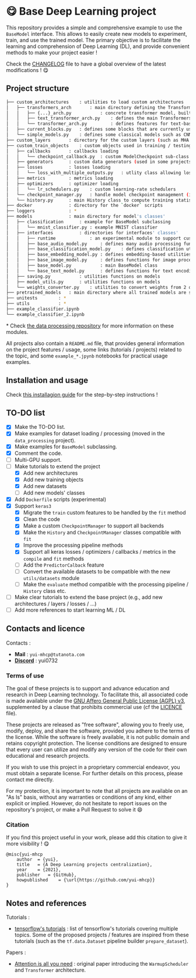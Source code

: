 # :yum: Base Deep Learning project

This repository provides a simple and comprehensive example to use the `BaseModel` interface. This allows to easily create new models to experiment, train, and use the trained model. The primary objective is to facilitate the learning and comprehension of Deep Learning (DL), and provide convenient methods to make your project easier !

Check the [CHANGELOG](https://github.com/yui-mhcp/yui-mhcp/blob/main/CHANGELOG.md) file to have a global overview of the latest modifications ! :yum:

## Project structure

```bash
├── custom_architectures    : utilities to load custom architectures
│   ├── transformers_arch       : main directory defining the Transformers architectures
│   │   ├── {...}_arch.py           : concrete transformer model, built upon the generic transformer blocks
│   │   ├── text_transformer_arch.py    : defines the main Transformers blocks
│   │   └── transformer_arch.py         : defines features for text-based Transformers
│   ├── current_blocks.py   : defines some blocks that are currently used (e.g., Conv + BN + ReLU)
│   └── simple_models.py    : defines some classical models such as CNN / RNN / MLP and siamese
├── custom_layers       : directory for the custom layers (such as MHA / custom activations)
├── custom_train_objects    : custom objects used in training / testing
│   ├── callbacks       : callbacks loading
│   │   └── checkpoint_callback.py  : custom ModelCheckpoint sub-class working with the `CheckpointManager`
│   ├── generators      : custom data generators (used in some projects)
│   ├── losses          : losses loading
│   │   └── loss_with_multiple_outputs.py   : utlity class allowing losses to output additional metrics
│   ├── metrics         : metrics loading
│   ├── optimizers      : optimizer loading
│   │   └── lr_schedulers.py    : custom learning-rate schedulers
│   └── checkpoint_manager.py   : handle model checkpoint management (inspired from `tf.train.CheckpointManager`)
│   └── history.py      : main History class to compute training statistics / track config
├── docker              : directory for the `docker` scripts
├── loggers             : *
├── models              : main directory for model's classes'
│   ├── classification      : example for BaseModel subclassing
│   │   └── mnist_classifier.py : example MNIST classifier
│   ├── interfaces          : directories for interfaces' classes'
│   │   ├── runtime             : an experimental module to support custom inference runtimes
│   │   ├── base_audio_model.py     : defines many audio processing functions
│   │   ├── base_classification_model.py    : defines classification utilities
│   │   ├── base_embedding_model.py : defines embedding-based utilities
│   │   ├── base_image_model.py     : defines functions for image processing
│   │   ├── base_model.py           : main BaseModel class
│   │   └── base_text_model.py      : defines functions for text encoding / decoding / processing
│   ├── saving.py           : utilities functions on models
│   ├── model_utils.py      : utilities functions on models
│   └── weights_converter.py    : utilities to convert weights from 2 different models
├── pretrained_models   : main directory where all trained models are saved
├── unitests        : *
├── utils           : *
├── example_classifier.ipynb
└── example_classifier_2.ipynb
```

\* Check [the data processing repository](https://github.com/yui-mhcp/data_processing) for more information on these modules. 

All projects also contain a `README.md` file, that provides general information on the project features / usage, some links (tutorials / projects) related to the topic, and some `example_*.jpynb` notebooks for practical usage examples. 

## Installation and usage

Check [this installagion guide](https://github.com/yui-mhcp/yui-mhcp/blob/main/INSTALLATION.md) for the step-by-step instructions !

## TO-DO list

- [x] Make the TO-DO list.
- [x] Make examples for dataset loading / processing (moved in the `data_processing` project).
- [x] Make examples for `BaseModel` subclassing.
- [x] Comment the code.
- [ ] Multi-GPU support.
- [ ] Make tutorials to extend the project
    - [x] Add new architectures
    - [x] Add new training objects
    - [x] Add new datasets
    - [ ] Add new models' classes
- [x] Add `Dockerfile` scripts (experimental)
- [x] Support `keras3`
    - [x] Migrate the `train` custom features to be handled by the `fit` method
    - [x] Clean the code
    - [x] Make a custom `CheckpointManager` to support all backends
    - [x] Make the `History` and `CheckpointManager` classes compatible with `fit`
    - [x] Improve the processing pipeline methods
    - [x] Support all keras losses / optimizers / callbacks / metrics in the `compile` and `fit` methods
    - [ ] Add the `PredictorCalback` feature
    - [ ] Convert the available datasets to be compatible with the new `utils/datasets` module
    - [ ] Make the `evaluate` method compatible with the processing pipeline / `History` class etc.
- [ ] Make clear tutorials to extend the base project (e.g., add new architectures / layers / losses / ...)
- [ ] Add more references to start learning ML / DL

## Contacts and licence

Contacts :
- **Mail** : `yui-mhcp@tutanota.com`
- **[Discord](https://discord.com)** : yui0732

### Terms of use

The goal of these projects is to support and advance education and research in Deep Learning technology. To facilitate this, all associated code is made available under the [GNU Affero General Public License (AGPL) v3](AGPLv3.licence), supplemented by a clause that prohibits commercial use (cf the [LICENCE](LICENCE) file).

These projects are released as "free software", allowing you to freely use, modify, deploy, and share the software, provided you adhere to the terms of the license. While the software is freely available, it is not public domain and retains copyright protection. The license conditions are designed to ensure that every user can utilize and modify any version of the code for their own educational and research projects.

If you wish to use this project in a proprietary commercial endeavor, you must obtain a separate license. For further details on this process, please contact me directly.

For my protection, it is important to note that all projects are available on an "As Is" basis, without any warranties or conditions of any kind, either explicit or implied. However, do not hesitate to report issues on the repository's project, or make a Pull Request to solve it :smile: 

### Citation

If you find this project useful in your work, please add this citation to give it more visibility ! :yum:

```
@misc{yui-mhcp
    author  = {yui},
    title   = {A Deep Learning projects centralization},
    year    = {2021},
    publisher   = {GitHub},
    howpublished    = {\url{https://github.com/yui-mhcp}}
}
```

## Notes and references 

Tutorials :
- [tensorflow's tutorials](https://tensorflow.org/tutorials) : list of tensorflow's tutorials covering multiple topics. Some of the proposed projects / features are inspired from these tutorials (such as the `tf.data.Dataset` pipeline builder `prepare_dataset`). 

Papers :
- [Attention is all you need](https://papers.nips.cc/paper/2017/file/3f5ee243547dee91fbd053c1c4a845aa-Paper.pdf) : original paper introducing the `WarmupScheduler` and `Transformer` architecture. 
